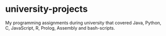 # university-projects

My programming assignments during university that covered Java, Python, C, JavaScript, R, Prolog, Assembly and bash-scripts.
